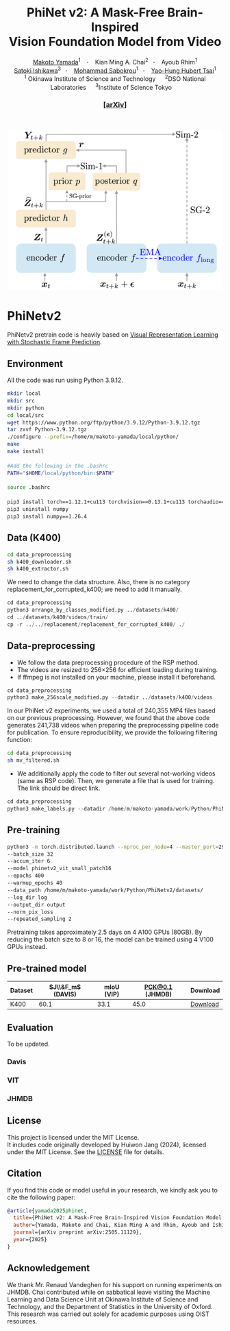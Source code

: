 <h1 align="center"> PhiNet v2: A Mask-Free Brain-Inspired <br> Vision Foundation Model from Video</h1>
<div align="center">
  <a href="https://scholar.google.co.jp/citations?user=1cKNu1gAAAAJ&hl=en" target="_blank">Makoto&nbsp;Yamada</a><sup>1</sup> &ensp; <b>&middot;</b> &ensp;
 <a target="_blank">Kian Ming A.&nbsp;Chai</a><sup>2</sup>&ensp; <b>&middot;</b> &ensp;
  <a target="_blank">Ayoub&nbsp;Rhim</a><sup>1</sup> 
  <br>
  <a href="https://riverstone496.github.io/" target="_blank">Satoki&nbsp;Ishikawa</a><sup>3</sup>&ensp; <b>&middot;</b> &ensp;
  <a href="https://sabokrou.github.io/" target="_blank">Mohammad&nbsp;Sabokrou</a><sup>1</sup>&ensp; <b>&middot;</b> &ensp;
  <a href="https://yaohungt.github.io/" target="_blank">Yao-Hung Hubert&nbsp;Tsai</a><sup>1</sup>
  <br>
  <sup>1</sup> Okinawa Institute of Science and Technology &emsp; <sup>2</sup>DSO National Laboratories &emsp; <sup>3</sup>Institute of Science Tokyo &emsp; <br>
</div>
<h3 align="center">[<a href="https://arxiv.org/abs/2505.11129">arXiv</a>]</h3>
<br>
<p align="center">
  <a href="https://raw.githubusercontent.com/oist/PhiNetv2/main/image/FIG1_PhinetV2.png">
    <img src="https://raw.githubusercontent.com/oist/PhiNetv2/main/image/FIG1_PhinetV2.png" width="500"/>
  </a>
</p>


# PhiNetv2

PhiNetv2 pretrain code is heavily based on [Visual Representation Learning with Stochastic Frame Prediction](https://github.com/huiwon-jang/RSP). 

## Environment
All the code was run using Python 3.9.12. 

```sh
mkdir local
mkdir src
mkdir python
cd local/src
wget https://www.python.org/ftp/python/3.9.12/Python-3.9.12.tgz
tar zxvf Python-3.9.12.tgz
./configure --prefix=/home/m/makoto-yamada/local/python/
make
make install

#Add the following in the .bashrc
PATH="$HOME/local/python/bin:$PATH"

source .bashrc

pip3 install torch==1.12.1+cu113 torchvision==0.13.1+cu113 torchaudio==0.12.1 --extra-index-url https://download.pytorch.org/whl/cu113
pip3 uninstall numpy 
pip3 install numpy==1.26.4
```


## Data (K400)

```sh
cd data_preprocessing
sh k400_downloader.sh
sh k400_extractor.sh
```

We need to change the data structure. Also, there is no category replacement_for_corrupted_k400; we need to add it manually. 

```python
cd data_preprocessing
python3 arrange_by_classes_modified.py ../datasets/k400/
cd ../datasets/k400/videos/train/
cp -r ../../replacement/replacement_for_corrupted_k400/ ./
```

## Data-preprocessing
- We follow the data preprocessing procedure of the RSP method.
- The videos are resized to 256×256 for efficient loading during training.
- If ffmpeg is not installed on your machine, please install it beforehand.

```python
cd data_preprocessing
python3 make_256scale_modified.py --datadir ../datasets/k400/videos
```

In our PhiNet v2 experiments, we used a total of 240,355 MP4 files based on our previous preprocessing. However, we found that the above code generates 241,738 videos when preparing the preprocessing pipeline code for publication.
To ensure reproducibility, we provide the following filtering function:

```sh
cd data_preprocessing
sh mv_filtered.sh
```

- We additionally apply the code to filter out several not-working videos (same as RSP code).
Then, we generate a file that is used for training. The link should be direct link. 

```python
cd data_preprocessing
python3 make_labels.py --datadir /home/m/makoto-yamada/work/Python/PhiNetv2/datasets/k400/videos --filedir /home/m/makoto-yamada/work/Python/PhiNetv2/datasets/k400/videos/train2
```

## Pre-training

```sh
python3 -m torch.distributed.launch --nproc_per_node=4 --master_port=29500 main_pretrain_phinetv2.py
--batch_size 32
--accum_iter 6
--model phinetv2_vit_small_patch16
--epochs 400
--warmup_epochs 40
--data_path /home/m/makoto-yamada/work/Python/PhiNetv2/datasets/
--log_dir log
--output_dir output
--norm_pix_loss
--repeated_sampling 2 
```

Pretraining takes approximately 2.5 days on 4 A100 GPUs (80GB). By reducing the batch size to 8 or 16, the model can be trained using 4 V100 GPUs instead.

## Pre-trained model

| Dataset  | $J\\&F_m$ (DAVIS)  | mIoU (VIP) | PCK@0.1 (JHMDB) | Download |
| -------- | ------------------ | ---- | ------- | -------- |
| K400     | 60.1               | 33.1 | 45.0    |  [Download](https://huggingface.co/OIST-MLDS-Unit/PhiNetV2/blob/main/phinetv2-vits16.pth)

## Evaluation
To be updated.

### Davis

### VIT

### JHMDB

## License

This project is licensed under the MIT License.  
It includes code originally developed by Huiwon Jang (2024), licensed under the MIT License.
See the [LICENSE](./LICENSE) file for details.

## Citation

If you find this code or model useful in your research, we kindly ask you to cite the following paper:

```bibtex
@article{yamada2025phinet,
  title={PhiNet v2: A Mask-Free Brain-Inspired Vision Foundation Model from Video},
  author={Yamada, Makoto and Chai, Kian Ming A and Rhim, Ayoub and Ishikawa, Satoki and Sabokrou, Mohammad and Tsai, Yao-Hung Hubert},
  journal={arXiv preprint arXiv:2505.11129},
  year={2025}
}
```

## Acknowledgement
We thank Mr. Renaud Vandeghen for his support on running experiments on JHMDB. Chai contributed while on sabbatical leave visiting the Machine Learning and Data Science Unit at Okinawa Institute of Science and Technology, and the Department of Statistics in the University of Oxford. This research was carried out solely for academic purposes using OIST resources.

